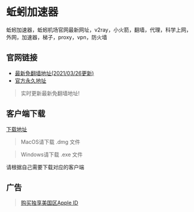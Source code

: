 # 蚯蚓加速器
蚯蚓加速器，蚯蚓机场官网最新网址，v2ray，小火箭，翻墙，代理，科学上网，外网，加速器，梯子，proxy，vpn，防火墙

## 官网链接
- [最新免翻墙地址(2021/03/26更新)](https://qiuyin.us)
- [官方永久地址](https://qiuyin.co)

> 实时更新最新免翻墙地址!

## 客户端下载

[下载地址](https://v2ray.tawk.help/article/download)

> MacOS请下载 .dmg 文件

> Windows请下载 .exe 文件


请根据自己需要下载对应的客户端

## 广告
> <a target="_blank" href="https://garygeng.net/appleid/">购买独享美国区Apple ID</a>
